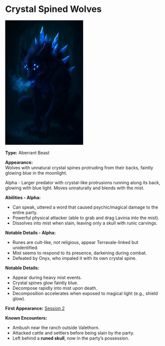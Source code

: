 # Crystal Spined Wolves

<img src="assets/crystal-wolves.png" alt="S2-Monstrous-Creature" width="250" height="400">

**Type:** Aberrant Beast  

**Appearance:**  
Wolves with unnatural crystal spines protruding from their backs, faintly glowing blue in the moonlight.

Alpha - Larger predator with crystal-like protrusions running along its back, glowing with blue light. Moves unnaturally and blends with the mist. 

**Abilities - Alpha:**  
- Can speak, uttered a word that caused psychic/magical damage to the entire party.  
- Powerful physical attacker (able to grab and drag Lavinia into the mist).  
- Dissolves into mist when slain, leaving only a skull with runic carvings.

**Notable Details - Alpha:**  
- Runes are cult-like, not religious, appear Terravale-linked but unidentified.  
- Mist seems to respond to its presence, darkening during combat.  
- Defeated by Onyx, who impaled it with its own crystal spine.

**Notable Details:**  
- Appear during heavy mist events.  
- Crystal spines glow faintly blue.  
- Decompose rapidly into mist upon death.  
- Decomposition accelerates when exposed to magical light (e.g., shield glow).  

**First Appearance:** [Session 2](/campaigns/session-2.md)

**Known Encounters:**  
- Ambush near the ranch outside Valethorn.  
- Attacked cattle and settlers before being slain by the party.
- Left behind a **runed skull**, now in the party’s possession.

